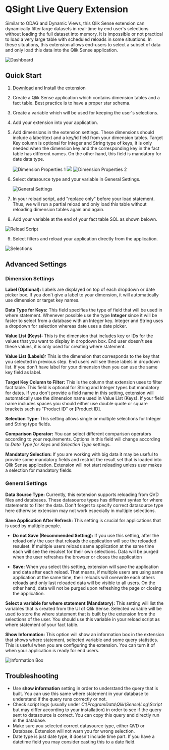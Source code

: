 # QSight Live Query Extension

Similar to ODAG and Dynamic Views, this Qlik Sense extension can dynamically filter large datasets in real-time by end user's selections without loading the full dataset into memory. It is impossible or not practical to load a very large table with scheduled reloads in some situations. In these situations, this extension allows end-users to select a subset of data and only load this data into the Qlik Sense application.

![Dashboard](https://github.com/mydgd/QSight-Live-Query/blob/main/resources/dashboard.png?raw=true)

## Quick Start
1. [Download](https://github.com/mydgd/QSight-Live-Query/raw/main/qsight-live-query.zip) and Install the extension
2. Create a Qlik Sense application which contains dimension tables and a fact table. Best practice is to have a proper star schema.
3. Create a variable which will be used for keeping the user's selections.
4. Add your extension into your application.
5. Add dimensions in the extension settings. These dimensions should include a label/text and a key/id field from your dimension tables.
   Target Key column is optional for Integer and String type of keys, it is only needed when the dimension key and the corresponding key in the fact table has different names.
   On the other hand, this field is mandatory for date data type.   
   
    ![Dimension Properties 1](https://github.com/mydgd/QSight-Live-Query/blob/main/resources/dimension-properties-1.png?raw=true)
    ![](https://github.com/mydgd/QSight-Live-Query/blob/main/resources/white-space.png?raw=true)
    ![Dimension Properties 2](https://github.com/mydgd/QSight-Live-Query/blob/main/resources/dimension-properties-2.png?raw=true)
    
6. Select datasource type and your variable in General Settings. 
  
    ![General Settings](https://github.com/mydgd/QSight-Live-Query/blob/main/resources/general-settings.png?raw=true)
    
7. In your reload script, add "replace only" before your load statement. Thus, we will run a partial reload and only load this table without reloading dimension tables again and again.

8. Add your variable at the end of your fact table SQL as shown belown.

![Reload Script](https://github.com/mydgd/QSight-Live-Query/blob/main/resources/reload-script.png?raw=true)

9. Select filters and reload your application directly from the application.

![Selections](https://github.com/mydgd/QSight-Live-Query/blob/main/resources/selections.png?raw=true)

## Advanced Settings

### Dimension Settings
**Label (Optional):** Labels are displayed on top of each dropdown or date picker box. If you don't give a label to your dimension, it will automatically use dimension or target key names.

**Data Type for Keys:** This field specifies the type of field that will be used in where statement. Whenever possible use the type **Integer** since it will be faster to select from a database with an Integer key. Integer and String uses a dropdown for selection whereas date uses a date picker.

**Value List (Keys):** This is the dimension that includes key or IDs for the values that you want to display in dropdown box. End user doesn't see these values, it is only used for creating where statement.

**Value List (Labels):** This is the dimension that corresponds to the key that you selected in previous step. End users will see these labels in dropdown list. If you don't have label for your dimension then you can use the same key field as label.

**Target Key Column to Filter:** This is the column that extension uses to filter fact table. This field is optional for String and Integer types but mandatory for dates. If you don't provide a field name in this setting, extension will automatically use the dimension name used in Value List (Keys). If your field name includes spaces you should either use double quote or square brackets such as "Product ID" or [Product ID].

**Selection Type:** This setting allows single or multiple selections for Integer and String type fields.

**Comparison Operator:** You can select different comparison operators according to your requirements. Options in this field will change according to _Data Type for Keys_ and _Selection Type_ settings.

**Mandatory Selection:** If you are working with big data it may be useful to provide some mandatory fields and restrict the result set that is loaded into Qlik Sense application. Extension will not start reloading unless user makes a selection for mandatory fields.

### General Settings
**Data Source Type:** Currently, this extension supports reloading from QVD files and databases. These datasource types has different syntax for where statements to filter the data. Don't forget to specify correct datasource type here otherwise extension may not work especially in multiple selections.

**Save Application After Refresh:** This setting is crucial for applications that is used by multiple people. 
* __Do not Save (Recommended Setting):__ If you use this setting, after the reload only the user that reloads the application will see the reloaded resulset. If multiple users reloads same application at the same time each will see the resulset for their own selections. Data will be purged when the user refreshes the browser or closes the application

* __Save:__ When you select this setting, extension will save the application and data after each reload. That means, if multiple users are using same application at the same time, their reloads will overwrite each others reloads and only last reloaded data will be visible to all users. On the other hand, data will not be purged upon refreshing the page or closing the application.

**Select a variable for where statement (Mandatory):** This setting will list the variables that is created from the UI of Qlik Sense. Selected variable will be used to store the where statement that is built by the extension from the selections of the user. You should use this variable in your reload script as where statement of your fact table.

**Show Information:** This option will show an information box in the extension that shows where statement, selected variable and some query statistics. This is useful when you are configuring the extension. You can turn it of when your application is ready for end users.

![Information Box](https://github.com/mydgd/QSight-Live-Query/blob/main/resources/information-box.png?raw=true)

## Troubleshooting

* Use **show information** setting in order to understand the query that is built. You can use this same where statement in your database to understand if the query runs correctly or not.
* Check script logs (usually under _C:\ProgramData\Qlik\Sense\Log\Script_ but may differ according to your installation) in order to see if the query sent to datasource is correct. You can copy this query and directly run in the database.
* Make sure you selected correct datasource type, either QVD or Database. Extension will not warn you for wrong selection.
* Date type is just date type, it doesn't include time part. If you have a datetime field you may consider casting this to a date field.
